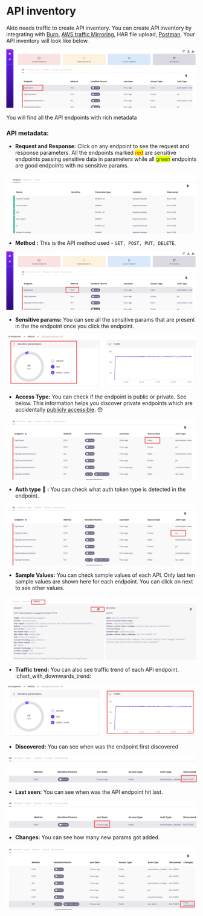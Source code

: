 # API inventory

Akto needs traffic to create API inventory. You can create API inventory by integrating with [Burp](../../traffic-connections/api-traffic-connectors/traffic-data-sources/burp-suite.md), [AWS traffic Mirroring](../../traffic-connections/api-traffic-connectors/traffic-data-sources/amazon-aws.md), HAR file upload, [Postman](../../traffic-connections/api-traffic-connectors/traffic-data-sources/postman.md). Your API inventory will look like below.

![](<../../.gitbook/assets/Frame 25 (2).png>)

You will find all the API endpoints with rich metadata

### API metadata:

* **Request and Response:** Click on any endpoint to see the request and response parameters. All the endpoints marked <mark style="color:red;">red</mark> are sensitive endpoints passing sensitive data in parameters while all <mark style="color:green;">green</mark> endpoints are good endpoints with no sensitive params.

![](<../../.gitbook/assets/Screen Shot 2022-03-09 at 12.48.53 AM.png>)

* **Method :** This is the API method used - `GET, POST, PUT, DELETE`.

![](<../../.gitbook/assets/Frame 25 (1).png>)

* **Sensitive params:** You can see all the sensitive params that are present in the the endpoint once you click the endpoint.&#x20;

![](<../../.gitbook/assets/Frame 28.png>)

* **Access Type:** You can check if the endpoint is public or private. See below. This information helps you discover private endpoints which are accidentally [publicly accessible](broken-reference). :hushed:

![](<../../.gitbook/assets/Frame 27 (1).png>)

* **Auth type** 🔑 **:** You can check what auth token type is detected in the endpoint.&#x20;

![](<../../.gitbook/assets/Frame 29.png>)

* **Sample Values:** You can check sample values of each API. Only last ten sample values are shown here for each endpoint. You can click on next to see other values.&#x20;

![](<../../.gitbook/assets/Frame 47.png>)

* **Traffic trend:** You can also see traffic trend of each API endpoint. :chart\_with\_downwards\_trend:

![](<../../.gitbook/assets/Frame 31.png>)

* **Discovered:** You can see when was the endpoint first discovered&#x20;

![](<../../.gitbook/assets/Frame 30.png>)

* **Last seen:** You can see when was the API endpoint hit last.&#x20;

![](<../../.gitbook/assets/Frame 32.png>)

* **Changes:** You can see how many new params got added.

![](<../../.gitbook/assets/Frame 33.png>)
